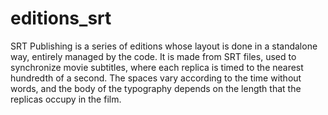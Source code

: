 # editions_srt
SRT Publishing is a series of editions whose layout is done in a standalone way, entirely managed by the code. It is made from SRT files, used to synchronize movie subtitles, where each replica is timed to the nearest hundredth of a second. The spaces vary according to the time without words, and the body of the typography depends on the length that the replicas occupy in the film.

